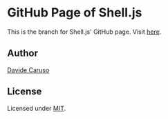 # GitHub Page of Shell.js

This is the branch for Shell.js' GitHub page.
Visit [here](https://davidecaruso.github.io/shell.js).

## Author
[Davide Caruso](https://about.me/davidecaruso)

## License
Licensed under [MIT](https://opensource.org/licenses/mit-license.php).